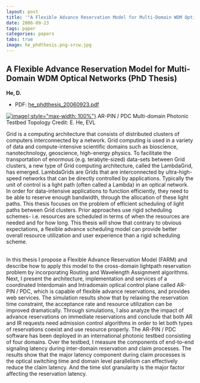 ```yaml
---
layout: post
title: '"A Flexible Advance Reservation Model for Multi-Domain WDM Optical Networks (PhD Thesis)"'
date: 2006-09-23
tags: paper
categories: papers
tabs: true
image: he_phdthesis.png-srcw.jpg
---
```


## A Flexible Advance Reservation Model for Multi-Domain WDM Optical Networks (PhD Thesis)
**He, D.**
- PDF: [he_phdthesis_20060923.pdf](/documents/he_phdthesis_20060923.pdf)


[![image](https://www.evl.uic.edu/output/originals/he_phdthesis.png-srcw.jpg){:style="max-width: 100%"}](https://www.evl.uic.edu/output/originals/he_phdthesis.png-srcw.jpg)
AR-PIN / PDC Multi-domain Photonic Testbed Topology
Credit: E. He, EVL

Grid is a computing architecture that consists of distributed clusters of computers interconnected by a network. Grid computing is used in a variety of data and compute-intensive scientific domains such as bioscience, nanotechnology, geoscience, high-energy physics. To facilitate the transportation of enormous (e.g. terabyte-sized) data-sets between Grid clusters, a new type of Grid computing architecture, called the LambdaGrid, has emerged. LambdaGrids are Grids that are interconnected by ultra-high-speed networks that can be directly controlled by applications. Typically the unit of control is a light path (often called a Lambda) in an optical network. In order for data-intensive applications to function efficiently, they need to be able to reserve enough bandwidth, through the allocation of these light paths. This thesis focuses on the problem of efficient scheduling of light paths between Grid clusters. Prior approaches use rigid scheduling schemes- i.e. resources are scheduled in terms of when the resources are needed and for how long. This thesis will show that contrary to obvious expectations, a flexible advance scheduling model can provide better overall resource utilization and user experience than a rigid scheduling scheme.<br><br>

In this thesis I propose a Flexible Advance Reservation Model (FARM) and describe how to apply this model to the cross-domain lightpath reservation problem by incorporating Routing and Wavelength Assignment algorithms. Next, I present the architecture, implementation and services of a coordinated Interdomain and Intradomain optical control plane called AR-PIN / PDC, which is capable of flexible advance reservations, and provides web services. The simulation results show that by relaxing the reservation time constraint, the acceptance rate and resource utilization can be improved dramatically. Through simulations, I also analyze the impact of advance reservations on immediate reservations and conclude that both AR and IR requests need admission control algorithms in order to let both types of reservations coexist and use resource properly. The AR-PIN / PDC software has been deployed in an international photonic testbed consisting of four domains. Over the testbed, I measure the components of end-to-end signaling latency during inter-domain reservation and claim processes. The results show that the major latency component during claim processes is the optical switching time and domain level parallelism can effectively reduce the claim latency. And the time slot granularity is the major factor affecting the reservation latency.